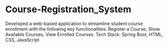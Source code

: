 # Course-Registration_System
Developed a web-based application to streamline student course enrollment with the following key functionalities: Register a Course, Show Available Courses, View Enrolled Courses. Tech Stack: Spring Boot, HTML, CSS, JavaScript
